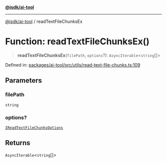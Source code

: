 [**@isdk/ai-tool**](../README.md)

***

[@isdk/ai-tool](../globals.md) / readTextFileChunksEx

# Function: readTextFileChunksEx()

> **readTextFileChunksEx**(`filePath`, `options`?): `AsyncIterable`\<`string`[]\>

Defined in: [packages/ai-tool/src/utils/read-text-file-chunks.ts:109](https://github.com/isdk/ai-tool.js/blob/c084189f913fb955b91b492de68bd07ce78f8c82/src/utils/read-text-file-chunks.ts#L109)

## Parameters

### filePath

`string`

### options?

[`IReadTextFileChunksOptions`](../interfaces/IReadTextFileChunksOptions.md)

## Returns

`AsyncIterable`\<`string`[]\>

